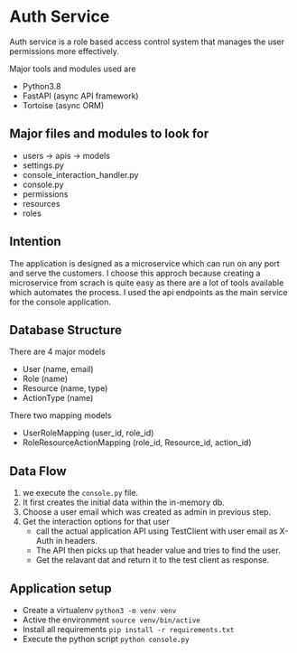 # Auth Service

Auth service is a role based access control system that manages the user permissions more effectively.

Major tools and modules used are
- Python3.8
- FastAPI (async  API framework)
- Tortoise (async ORM)


## Major files and modules to look for

- users
 -> apis
 -> models
- settings.py
- console_interaction_handler.py
- console.py
- permissions
- resources
- roles


## Intention

The application is designed as a microservice which can run on any port and serve the customers. I choose this approch because creating a microservice from scrach is quite easy as there are a lot of tools available which automates the process. I used the api endpoints as the main service for the console application.

## Database Structure

There are 4 major models
- User (name, email)
- Role (name)
- Resource (name, type)
- ActionType (name)

There two mapping models
- UserRoleMapping (user_id, role_id)
- RoleResourceActionMapping (role_id, Resource_id, action_id)


## Data Flow

1. we execute the `console.py` file.
2. It first creates the initial data within the in-memory db.
3. Choose a user email which was created as admin in previous step.
4. Get the interaction options for that user
    * call the actual application API using TestClient with user email as X-Auth in headers.
    * The API then picks up that header value and tries to find the user.
    * Get the relavant dat and return it to the  test client as response.


## Application setup

- Create a virtualenv `python3 -m venv venv`
- Active the environment `source venv/bin/active`
- Install all requirements `pip install -r requirements.txt`
- Execute the python script `python console.py`